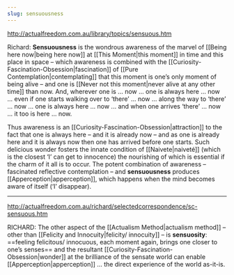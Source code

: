 ```yaml
---
slug: sensuousness
---
```


http://actualfreedom.com.au/library/topics/sensuous.htm

Richard: **Sensuousness** is the wondrous awareness of the marvel of [[Being here now|being here now]] at [[This Moment|this moment]] in time and this place in space – which awareness is combined with the [[Curiosity-Fascination-Obsession|fascination]] of [[Pure Contemplation|contemplating]] that this moment is one’s only moment of being alive – and one is [[Never not this moment|never alive at any other time]] than now. And, wherever one is ... now ... one is always here ... now ... even if one starts walking over to ‘there’ ... now ... along the way to ‘there’ ... now ... one is always here ... now ... and when one arrives ‘there’ ... now ... it too is here ... now.

Thus awareness is an [[Curiosity-Fascination-Obsession|attraction]] to the fact that one is always here – and it is already now – and as one is already here and it is always now then one has arrived before one starts. Such delicious wonder fosters the innate condition of [[Naivete|naiveté]] (which is the closest ‘I’ can get to innocence) the nourishing of which is essential if the charm of it all is to occur. The potent combination of awareness – fascinated reflective contemplation – and **sensuousness** produces [[Apperception|apperception]], which happens when the mind becomes aware of itself (‘I’ disappear).

---

http://actualfreedom.com.au/richard/selectedcorrespondence/sc-sensuous.htm

RICHARD: The other aspect of the [[Actualism Method|actualism method]] – other than [[Felicity and Innocuity|felicity/ innocuity]] – is **sensuosity**: ==feeling felicitous/ innocuous, each moment again, brings one closer to one’s senses== and the resultant [[Curiosity-Fascination-Obsession|wonder]] at the brilliance of the sensate world can enable [[Apperception|apperception]] ... the direct experience of the world as-it-is.